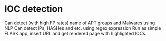 # IOC detection
Can detect (with high FP rates) name of APT groups and Malwares using NLP 
Can detect IPs, HASHes and etc. using regex expression
Run as simple FLASK app, insert URL and get rendered page with highlighted IOCs.

